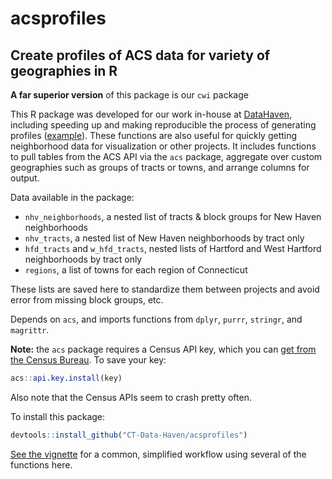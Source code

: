 acsprofiles
================

Create profiles of ACS data for variety of geographies in R
-----------------------------------------------------------

**A far superior version** of this package is our `cwi` package 

This R package was developed for our work in-house at [DataHaven](http://www.ctdatahaven.org/), including speeding up and making reproducible the process of generating profiles ([example](https://github.com/CT-Data-Haven/WebsiteIndicators/blob/master/NeighborhoodProfiles/2015_5Y_NH_neighborhood_Git.csv)). These functions are also useful for quickly getting neighborhood data for visualization or other projects. It includes functions to pull tables from the ACS API via the `acs` package, aggregate over custom geographies such as groups of tracts or towns, and arrange columns for output.

Data available in the package:

-   `nhv_neighborhoods`, a nested list of tracts & block groups for New Haven neighborhoods
-   `nhv_tracts`, a nested list of New Haven neighborhoods by tract only
-   `hfd_tracts` and `w_hfd_tracts`, nested lists of Hartford and West Hartford neighborhoods by tract only
-   `regions`, a list of towns for each region of Connecticut

These lists are saved here to standardize them between projects and avoid error from missing block groups, etc.

Depends on `acs`, and imports functions from `dplyr`, `purrr`, `stringr`, and `magrittr`.

**Note:** the `acs` package requires a Census API key, which you can [get from the Census Bureau](http://api.census.gov/data/key_signup.html). To save your key:

``` r
acs::api.key.install(key)
```

Also note that the Census APIs seem to crash pretty often.

To install this package:

``` r
devtools::install_github("CT-Data-Haven/acsprofiles")
```

[See the vignette](https://github.com/CT-Data-Haven/acsprofiles/blob/master/simple_profile_gh.md) for a common, simplified workflow using several of the functions here.
